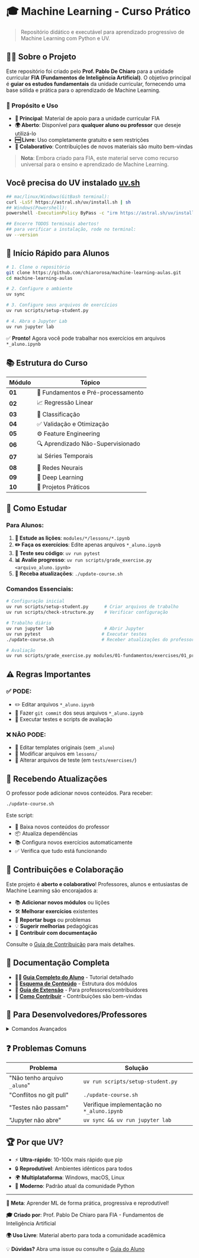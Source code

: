 # 🎓 Machine Learning - Curso Prático

> Repositório didático e executável para aprendizado progressivo de Machine Learning com Python e UV.

## 👨‍🏫 Sobre o Projeto

Este repositório foi criado pelo **Prof. Pablo De Chiaro** para a unidade curricular **FIA (Fundamentos de Inteligência Artificial)**. O objetivo principal é **guiar os estudos fundamentais** da unidade curricular, fornecendo uma base sólida e prática para o aprendizado de Machine Learning.

### 🌟 Propósito e Uso

- **🎯 Principal**: Material de apoio para a unidade curricular FIA
- **🌍 Aberto**: Disponível para **qualquer aluno ou professor** que deseje utilizá-lo
- **🆓 Livre**: Uso completamente gratuito e sem restrições
- **🤝 Colaborativo**: Contribuições de novos materiais são muito bem-vindas

> **Nota**: Embora criado para FIA, este material serve como recurso universal para o ensino e aprendizado de Machine Learning.

## Você precisa do UV instalado [uv.sh](https://docs.astral.sh/uv/getting-started/installation/)

```bash
## mac/linux/Windows(GitBash terminal):
curl -LsSf https://astral.sh/uv/install.sh | sh
## Windows(Powershell):
powershell -ExecutionPolicy ByPass -c "irm https://astral.sh/uv/install.ps1 | iex"

## Encerre TODOS terminais abertos!
## para verificar a instalação, rode no terminal:
uv --version
```

## 🚀 Início Rápido para Alunos

```bash
# 1. Clone o repositório
git clone https://github.com/chiarorosa/machine-learning-aulas.git
cd machine-learning-aulas

# 2. Configure o ambiente
uv sync

# 3. Configure seus arquivos de exercícios
uv run scripts/setup-student.py

# 4. Abra o Jupyter Lab
uv run jupyter lab
```

✅ **Pronto!** Agora você pode trabalhar nos exercícios em arquivos `*_aluno.ipynb`

## 📚 Estrutura do Curso

| Módulo | Tópico                             |
| ------ | ---------------------------------- |
| **01** | 🔧 Fundamentos e Pré-processamento |
| **02** | 📈 Regressão Linear                |
| **03** | 🎯 Classificação                   |
| **04** | ✅ Validação e Otimização          |
| **05** | ⚙️ Feature Engineering             |
| **06** | 🔍 Aprendizado Não-Supervisionado  |
| **07** | 📊 Séries Temporais                |
| **08** | 🧠 Redes Neurais                   |
| **09** | 🤖 Deep Learning                   |
| **10** | 🎯 Projetos Práticos               |

## 🎯 Como Estudar

### Para Alunos:

1. **📖 Estude as lições**: `modules/*/lessons/*.ipynb`
2. **✏️ Faça os exercícios**: Edite apenas arquivos `*_aluno.ipynb`
3. **🧪 Teste seu código**: `uv run pytest`
4. **📊 Avalie progresso**: `uv run scripts/grade_exercise.py <arquivo_aluno.ipynb>`
5. **🔄 Receba atualizações**: `./update-course.sh`

### Comandos Essenciais:

```bash
# Configuração inicial
uv run scripts/setup-student.py      # Criar arquivos de trabalho
uv run scripts/check-structure.py    # Verificar configuração

# Trabalho diário
uv run jupyter lab                   # Abrir Jupyter
uv run pytest                       # Executar testes
./update-course.sh                  # Receber atualizações do professor

# Avaliação
uv run scripts/grade_exercise.py modules/01-fundamentos/exercises/01_preprocess_aluno.ipynb
```

## ⚠️ Regras Importantes

### ✅ PODE:

- ✏️ Editar arquivos `*_aluno.ipynb`
- 🔄 Fazer `git commit` dos seus arquivos `*_aluno.ipynb`
- 🧪 Executar testes e scripts de avaliação

### ❌ NÃO PODE:

- 🚫 Editar templates originais (sem `_aluno`)
- 🚫 Modificar arquivos em `lessons/`
- 🚫 Alterar arquivos de teste (em `tests/exercises/`)

## 🔄 Recebendo Atualizações

O professor pode adicionar novos conteúdos. Para receber:

```bash
./update-course.sh
```

Este script:

- 📡 Baixa novos conteúdos do professor
- 📦 Atualiza dependências
- 📚 Configura novos exercícios automaticamente
- ✅ Verifica que tudo está funcionando

## 🤝 Contribuições e Colaboração

Este projeto é **aberto e colaborativo**! Professores, alunos e entusiastas de Machine Learning são encorajados a:

- 📚 **Adicionar novos módulos** ou lições
- 🛠️ **Melhorar exercícios** existentes
- 🐛 **Reportar bugs** ou problemas
- 💡 **Sugerir melhorias** pedagógicas
- 📖 **Contribuir com documentação**

Consulte o [Guia de Contribuição](docs/CONTRIBUTING.md) para mais detalhes.

## 📖 Documentação Completa

- **👨‍🎓 [Guia Completo do Aluno](docs/STUDENT-GUIDE.md)** - Tutorial detalhado
- **📝 [Esquema de Conteúdo](docs/CONTENT_SCHEMA.md)** - Estrutura dos módulos
- **🔧 [Guia de Extensão](docs/EXTENDING.md)** - Para professores/contribuidores
- **🤝 [Como Contribuir](docs/CONTRIBUTING.md)** - Contribuições são bem-vindas

## 🚧 Para Desenvolvedores/Professores

<details>
<summary>Comandos Avançados</summary>

```bash
# Desenvolvimento
uv run scripts/tasks.py setup          # Configurar ambiente de dev
uv run scripts/tasks.py lint           # Verificar código
uv run scripts/tasks.py test           # Executar todos os testes

# Gerenciar módulos
uv run scripts/manage_tests.py enable 08-redes-neurais
uv run scripts/manage_tests.py disable 03-classificacao
uv run scripts/manage_tests.py list

# Executar notebooks
uv run scripts/run_all_notebooks.py

# Gerar datasets
uv run scripts/make_dataset_synth.py
```

</details>

## ❓ Problemas Comuns

| Problema                     | Solução                                    |
| ---------------------------- | ------------------------------------------ |
| "Não tenho arquivo `_aluno`" | `uv run scripts/setup-student.py`          |
| "Conflitos no git pull"      | `./update-course.sh`                       |
| "Testes não passam"          | Verifique implementação no `*_aluno.ipynb` |
| "Jupyter não abre"           | `uv sync && uv run jupyter lab`            |

## 🏆 Por que UV?

- ⚡ **Ultra-rápido**: 10-100x mais rápido que pip
- 🔒 **Reprodutível**: Ambientes idênticos para todos
- 🌍 **Multiplataforma**: Windows, macOS, Linux
- 🎯 **Moderno**: Padrão atual da comunidade Python

---

**🎯 Meta**: Aprender ML de forma prática, progressiva e reprodutível!

**🎓 Criado por**: Prof. Pablo De Chiaro para FIA - Fundamentos de Inteligência Artificial

**🌍 Uso Livre**: Material aberto para toda a comunidade acadêmica

💡 **Dúvidas?** Abra uma issue ou consulte o [Guia do Aluno](docs/STUDENT-GUIDE.md)
